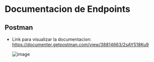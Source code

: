 # Documentacion de Endpoints

## Postman 

- Link para visualizar la documentacion: https://documenter.getpostman.com/view/38814663/2sAY518Ku9

  ![image](https://github.com/user-attachments/assets/33baba21-455c-4360-b000-7e197249c3d4)


